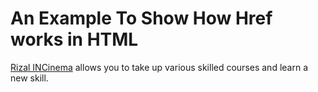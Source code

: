 <html>
<head>
<title>Href Attribute Example</title>
</head>
<body>
<h1>An Example To Show How Href works in HTML</h1>
<p>
<a href="https://www.youtube.com/watch?v=xjtXSZb7N7c/">Rizal INCinema</a> allows you 
to take up various skilled courses and learn a new skill.
</p>
</h1>
</body>
</html>


